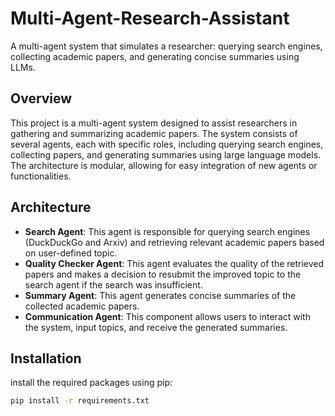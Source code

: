 # Multi-Agent-Research-Assistant
A multi-agent system that simulates a researcher: querying search engines, collecting academic papers, and generating concise summaries using LLMs.
## Overview
This project is a multi-agent system designed to assist researchers in gathering and summarizing academic papers. The system consists of several agents, each with specific roles, including querying search engines, collecting papers, and generating summaries using large language models. The architecture is modular, allowing for easy integration of new agents or functionalities.
## Architecture
- **Search Agent**: This agent is responsible for querying search engines (DuckDuckGo and Arxiv) and retrieving relevant academic papers based on user-defined topic.
- **Quality Checker Agent**: This agent evaluates the quality of the retrieved papers and makes a decision to resubmit the improved topic to the search agent if the search was insufficient.
- **Summary Agent**: This agent generates concise summaries of the collected academic papers.
- **Communication Agent**: This component allows users to interact with the system, input topics, and receive the generated summaries.

## Installation
install the required packages using pip:
```bash
pip install -r requirements.txt
```
